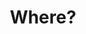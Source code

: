 ---
order: 14
slug: "/5ws/where"
parentSlug: "/5ws"
title: "Where?"
description: "is Goldlabel?"
icon: "geo"
image: "/png/everybody.png"
keywords: "Who, What, When, Where, Why, How,"
lat: 1.123
lng: 1.234
---